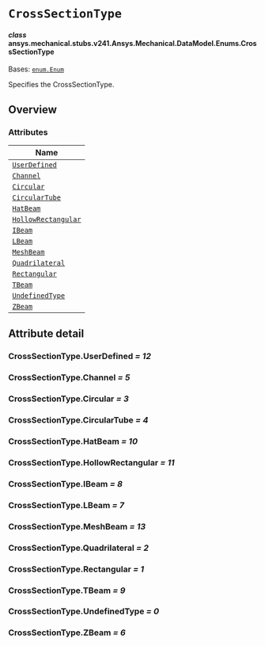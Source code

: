 # `CrossSectionType`



#### *class* ansys.mechanical.stubs.v241.Ansys.Mechanical.DataModel.Enums.CrossSectionType

Bases: [`enum.Enum`](https://docs.python.org/3/library/enum.html#enum.Enum)

Specifies the CrossSectionType.

<!-- !! processed by numpydoc !! -->

<a id="overview"></a>

## Overview

### Attributes

| Name |
| ------------------------------------------------------------------------------------------------------------------------------------ |
| [`UserDefined`](../../../../../v242/Ansys/Mechanical/DataModel/Enums/CrossSectionType.md#CrossSectionType.UserDefined) |
| [`Channel`](../../../../../v242/Ansys/Mechanical/DataModel/Enums/CrossSectionType.md#CrossSectionType.Channel) |
| [`Circular`](../../../../../v242/Ansys/Mechanical/DataModel/Enums/CrossSectionType.md#CrossSectionType.Circular) |
| [`CircularTube`](../../../../../v242/Ansys/Mechanical/DataModel/Enums/CrossSectionType.md#CrossSectionType.CircularTube) |
| [`HatBeam`](../../../../../v242/Ansys/Mechanical/DataModel/Enums/CrossSectionType.md#CrossSectionType.HatBeam) |
| [`HollowRectangular`](../../../../../v242/Ansys/Mechanical/DataModel/Enums/CrossSectionType.md#CrossSectionType.HollowRectangular) |
| [`IBeam`](../../../../../v242/Ansys/Mechanical/DataModel/Enums/CrossSectionType.md#CrossSectionType.IBeam) |
| [`LBeam`](../../../../../v242/Ansys/Mechanical/DataModel/Enums/CrossSectionType.md#CrossSectionType.LBeam) |
| [`MeshBeam`](../../../../../v242/Ansys/Mechanical/DataModel/Enums/CrossSectionType.md#CrossSectionType.MeshBeam) |
| [`Quadrilateral`](../../../../../v242/Ansys/Mechanical/DataModel/Enums/CrossSectionType.md#CrossSectionType.Quadrilateral) |
| [`Rectangular`](../../../../../v242/Ansys/Mechanical/DataModel/Enums/CrossSectionType.md#CrossSectionType.Rectangular) |
| [`TBeam`](../../../../../v242/Ansys/Mechanical/DataModel/Enums/CrossSectionType.md#CrossSectionType.TBeam) |
| [`UndefinedType`](../../../../../v242/Ansys/Mechanical/DataModel/Enums/CrossSectionType.md#CrossSectionType.UndefinedType) |
| [`ZBeam`](../../../../../v242/Ansys/Mechanical/DataModel/Enums/CrossSectionType.md#CrossSectionType.ZBeam) |

<a id="attribute-detail"></a>

## Attribute detail

<a id="CrossSectionType.UserDefined"></a>

### CrossSectionType.UserDefined *= 12*

<a id="CrossSectionType.Channel"></a>

### CrossSectionType.Channel *= 5*

<a id="CrossSectionType.Circular"></a>

### CrossSectionType.Circular *= 3*

<a id="CrossSectionType.CircularTube"></a>

### CrossSectionType.CircularTube *= 4*

<a id="CrossSectionType.HatBeam"></a>

### CrossSectionType.HatBeam *= 10*

<a id="CrossSectionType.HollowRectangular"></a>

### CrossSectionType.HollowRectangular *= 11*

<a id="CrossSectionType.IBeam"></a>

### CrossSectionType.IBeam *= 8*

<a id="CrossSectionType.LBeam"></a>

### CrossSectionType.LBeam *= 7*

<a id="CrossSectionType.MeshBeam"></a>

### CrossSectionType.MeshBeam *= 13*

<a id="CrossSectionType.Quadrilateral"></a>

### CrossSectionType.Quadrilateral *= 2*

<a id="CrossSectionType.Rectangular"></a>

### CrossSectionType.Rectangular *= 1*

<a id="CrossSectionType.TBeam"></a>

### CrossSectionType.TBeam *= 9*

<a id="CrossSectionType.UndefinedType"></a>

### CrossSectionType.UndefinedType *= 0*

<a id="CrossSectionType.ZBeam"></a>

### CrossSectionType.ZBeam *= 6*



